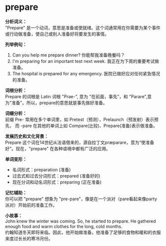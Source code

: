 # prepare

**分析词义：**  
"Prepare" 是一个动词，意思是准备或使就绪。这个词通常用在你需要为某个事件或行动做准备，使自己或别人准备好将要发生的事情。

  

**列举例句：**

  

1.  Can you help me prepare dinner? 你能帮我准备晚餐吗？
2.  I'm preparing for an important test next week. 我正在为下周的重要考试做准备。
3.  The hospital is prepared for any emergency. 医院已做好应对任何紧急情况的准备。

  

**词根分析：**  
Prepare 的词根是 Latin 词根 "Prae-", 意为 "在前面，事先"，和 "Parare",意为"准备"。所以，prepare的意思就是事先做好准备。

  

**词缀分析：**  
前缀 Pre- 常用在多个单词里，如 Pretest（预测），Prelaunch（预发射）表示预先， 而 -pare 在其他的单词上如 Compare(比较)、Prepare(准备)表示做准备。

  

**发展历史和文化背景：**  
Prepare 这个词在14世纪从法语借来的，源自拉丁文præparare，意为“使准备好”。现在，"prepare" 在各种语境中都有广泛的应用。

  

**单词变形：**

  

*   名词形式：preparation (准备)
*   过去式和过去分词形式：prepared (准备好的)
*   现在分词和动名词形式：preparing (正在准备)

  

**记忆辅助：**  
你可以把 "prepare" 想象为 "pre-pare"，像是在一个派对（pare看起来像party派对）开始前的准备工作。

  

**小故事：**  
John knew the winter was coming. So, he started to prepare. He gathered enough food and warm clothes for the long, cold months.  
约翰知道冬天即将来临。因此，他开始做准备。他准备了足够的食物和暖和的衣服来度过长长的寒冷月份。
